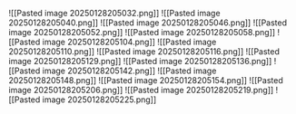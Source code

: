 ![[Pasted image 20250128205032.png]]
![[Pasted image 20250128205040.png]]
![[Pasted image 20250128205046.png]]
![[Pasted image 20250128205052.png]]
![[Pasted image 20250128205058.png]]
![[Pasted image 20250128205104.png]]
![[Pasted image 20250128205110.png]]
![[Pasted image 20250128205116.png]]
![[Pasted image 20250128205129.png]]
![[Pasted image 20250128205136.png]]
![[Pasted image 20250128205142.png]]
![[Pasted image 20250128205148.png]]
![[Pasted image 20250128205154.png]]
![[Pasted image 20250128205206.png]]
![[Pasted image 20250128205219.png]]
![[Pasted image 20250128205225.png]]